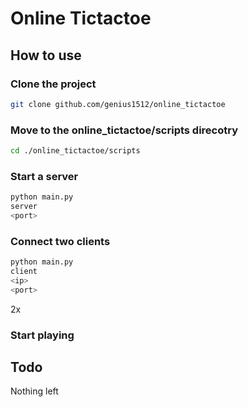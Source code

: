 # Online Tictactoe

## How to use

### Clone the project

```bash
git clone github.com/genius1512/online_tictactoe
```

### Move to the online_tictactoe/scripts direcotry

```bash
cd ./online_tictactoe/scripts
```

### Start a server

```bash
python main.py
server
<port>
```

### Connect two clients

```bash
python main.py
client
<ip>
<port>
```

2x

### Start playing

## Todo

Nothing left
